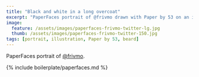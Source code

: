 ```yaml
---
title: "Black and white in a long overcoat"
excerpt: "PaperFaces portrait of @frivmo drawn with Paper by 53 on an iPad."
image: 
  feature: /assets/images/paperfaces-frivmo-twitter-lg.jpg
  thumb: /assets/images/paperfaces-frivmo-twitter-150.jpg
tags: [portrait, illustration, Paper by 53, beard]
---
```


PaperFaces portrait of [@frivmo](http://twitter.com/frivmo).

{% include boilerplate/paperfaces.md %}